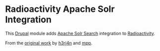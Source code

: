 # Radioactivity Apache Solr Integration

This [Drupal](https://www.drupal.org) module adds [Apache Solr Search](https://www.drupal.org/project/apachesolr) integration to [Radioactivity](https://www.drupal.org/project/radioactivity).

From the [original work](https://www.drupal.org/node/1187102) by [h3rj4n](https://www.drupal.org/u/h3rj4n) and [mpp](https://www.drupal.org/u/mpp).
